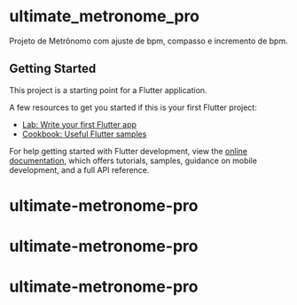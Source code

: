# ultimate_metronome_pro

Projeto de Metrônomo com ajuste de bpm, compasso e incremento de bpm.

## Getting Started

This project is a starting point for a Flutter application.

A few resources to get you started if this is your first Flutter project:

- [Lab: Write your first Flutter app](https://docs.flutter.dev/get-started/codelab)
- [Cookbook: Useful Flutter samples](https://docs.flutter.dev/cookbook)

For help getting started with Flutter development, view the
[online documentation](https://docs.flutter.dev/), which offers tutorials,
samples, guidance on mobile development, and a full API reference.
# ultimate-metronome-pro
# ultimate-metronome-pro
# ultimate-metronome-pro
